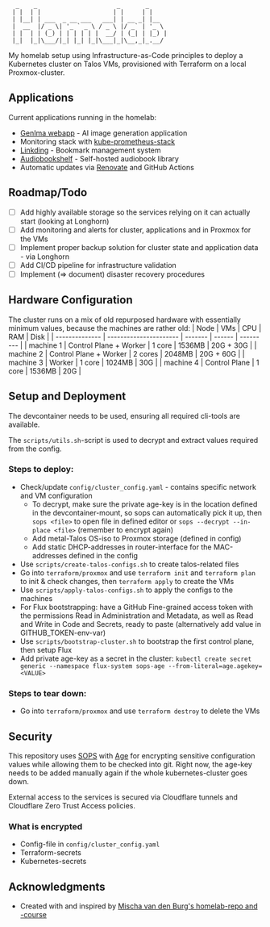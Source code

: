 ```
  _    _                      _       _
 | |  | |                    | |     | |
 | |__| | ___  _ __ ___   ___| | __ _| |__
 |  __  |/ _ \| '_ ` _ \ / _ \ |/ _` | '_ \
 | |  | | (_) | | | | | |  __/ | (_| | |_) |
 |_|  |_|\___/|_| |_| |_|\___|_|\__,_|_.__/
```

My homelab setup using Infrastructure-as-Code principles to deploy a Kubernetes cluster on Talos VMs, provisioned with Terraform on a local Proxmox-cluster.

## Applications
Current applications running in the homelab:

- [GenIma webapp](https://github.com/nielsfechtel/genima) - AI image generation application
- Monitoring stack with [kube-prometheus-stack](https://github.com/prometheus-community/helm-charts/tree/main/charts/kube-prometheus-stack)
- [Linkding](https://github.com/sissbruecker/linkding) - Bookmark management system
- [Audiobookshelf](https://github.com/advplyr/audiobookshelf) - Self-hosted audiobook library
- Automatic updates via [Renovate](https://github.com/renovatebot/renovate) and GitHub Actions

## Roadmap/Todo
- [ ] Add highly available storage so the services relying on it can actually start (looking at Longhorn)
- [ ] Add monitoring and alerts for cluster, applications and in Proxmox for the VMs
- [ ] Implement proper backup solution for cluster state and application data - via Longhorn
- [ ] Add CI/CD pipeline for infrastructure validation
- [ ] Implement (=> document) disaster recovery procedures

## Hardware Configuration
The cluster runs on a mix of old repurposed hardware with essentially minimum values, because the machines are rather old:
| Node           | VMs                    | CPU     | RAM    | Disk      |
| -------------- | ---------------------- | ------- | ------ | --------- |
| machine 1      | Control Plane + Worker | 1 core  | 1536MB | 20G + 30G |
| machine 2      | Control Plane + Worker | 2 cores | 2048MB | 20G + 60G |
| machine 3      | Worker                 | 1 core  | 1024MB | 30G       |
| machine 4      | Control Plane          | 1 core  | 1536MB | 20G       |

## Setup and Deployment
The devcontainer needs to be used, ensuring all required cli-tools are available. 

The `scripts/utils.sh`-script is used to decrypt and extract values required from the config.

### Steps to deploy:
- Check/update `config/cluster_config.yaml` - contains specific network and VM configuration
    - To decrypt, make sure the private age-key is in the location defined in the devcontainer-mount, so sops can automatically pick it up, then `sops <file>` to open file in defined editor or `sops --decrypt --in-place <file>` (remember to encrypt again)
    - Add metal-Talos OS-iso to Proxmox storage (defined in config)
    - Add static DHCP-addresses in router-interface for the MAC-addresses defined in the config
- Use `scripts/create-talos-configs.sh` to create talos-related files
- Go into `terraform/proxmox` and use `terraform init` and `terraform plan` to init & check changes, then `terraform apply` to create the VMs
- Use `scripts/apply-talos-configs.sh` to apply the configs to the machines
- For Flux bootstrapping: have a GitHub Fine-grained access token with the permissions Read in Administration and Metadata, as well as Read and Write in Code and Secrets, ready to paste (alternatively add value in GITHUB_TOKEN-env-var)
- Use `scripts/bootstrap-cluster.sh` to bootstrap the first control plane, then setup Flux
- Add private age-key as a secret in the cluster: `kubectl create secret generic --namespace flux-system sops-age --from-literal=age.agekey=<VALUE>`

### Steps to tear down:
- Go into `terraform/proxmox` and use `terraform destroy` to delete the VMs

## Security
This repository uses [SOPS](https://github.com/mozilla/sops) with [Age](https://github.com/FiloSottile/age) for encrypting sensitive configuration values while allowing them to be checked into git. Right now, the age-key needs to be added manually again if the whole kubernetes-cluster goes down.

External access to the services is secured via Cloudflare tunnels and Cloudflare Zero Trust Access policies.

### What is encrypted
- Config-file in `config/cluster_config.yaml`
- Terraform-secrets
- Kubernetes-secrets

## Acknowledgments
- Created with and inspired by [Mischa van den Burg's homelab-repo and -course](https://github.com/mischavandenburg/homelab)
